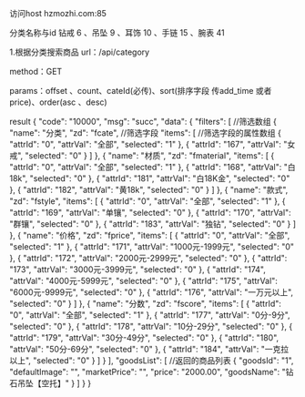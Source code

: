 访问host hzmozhi.com:85

分类名称与id   钻戒 6 、吊坠 9 、耳饰 10 、手链 15 、腕表 41

1.根据分类搜索商品
url：/api/category

method：GET

params：offset 、count、cateId(必传)、sort(排序字段 传add_time 或者 price)、order(asc 、desc)

result 
{
    "code": "10000",
    "msg": "succ",
    "data": {
        "filters": [                    //筛选数组
            {
                "name": "分类",
                "zd": "fcate",          //筛选字段
                "items": [              //筛选字段的属性数组
                    {
                        "attrId": "0",
                        "attrVal": "全部",
                        "selected": "1"
                    },
                    {
                        "attrId": "167",
                        "attrVal": "女戒",
                        "selected": "0"
                    }
                ]
            },
            {
                "name": "材质",
                "zd": "fmaterial",
                "items": [
                    {
                        "attrId": "0",
                        "attrVal": "全部",
                        "selected": "1"
                    },
                    {
                        "attrId": "168",
                        "attrVal": "白18k",
                        "selected": "0"
                    },
                    {
                        "attrId": "181",
                        "attrVal": "白18K金",
                        "selected": "0"
                    },
                    {
                        "attrId": "182",
                        "attrVal": "黄18k",
                        "selected": "0"
                    }
                ]
            },
            {
                "name": "款式",
                "zd": "fstyle",
                "items": [
                    {
                        "attrId": "0",
                        "attrVal": "全部",
                        "selected": "1"
                    },
                    {
                        "attrId": "169",
                        "attrVal": "单镶",
                        "selected": "0"
                    },
                    {
                        "attrId": "170",
                        "attrVal": "群镶",
                        "selected": "0"
                    },
                    {
                        "attrId": "183",
                        "attrVal": "独钻",
                        "selected": "0"
                    }
                ]
            },
            {
                "name": "价格",
                "zd": "fprice",
                "items": [
                    {
                        "attrId": "0",
                        "attrVal": "全部",
                        "selected": "1"
                    },
                    {
                        "attrId": "171",
                        "attrVal": "1000元-1999元",
                        "selected": "0"
                    },
                    {
                        "attrId": "172",
                        "attrVal": "2000元-2999元",
                        "selected": "0"
                    },
                    {
                        "attrId": "173",
                        "attrVal": "3000元-3999元",
                        "selected": "0"
                    },
                    {
                        "attrId": "174",
                        "attrVal": "4000元-5999元",
                        "selected": "0"
                    },
                    {
                        "attrId": "175",
                        "attrVal": "6000元-9999元",
                        "selected": "0"
                    },
                    {
                        "attrId": "176",
                        "attrVal": "一万元以上",
                        "selected": "0"
                    }
                ]
            },
            {
                "name": "分数",
                "zd": "fscore",
                "items": [
                    {
                        "attrId": "0",
                        "attrVal": "全部",
                        "selected": "1"
                    },
                    {
                        "attrId": "177",
                        "attrVal": "0分-9分",
                        "selected": "0"
                    },
                    {
                        "attrId": "178",
                        "attrVal": "10分-29分",
                        "selected": "0"
                    },
                    {
                        "attrId": "179",
                        "attrVal": "30分-49分",
                        "selected": "0"
                    },
                    {
                        "attrId": "180",
                        "attrVal": "50分-69分",
                        "selected": "0"
                    },
                    {
                        "attrId": "184",
                        "attrVal": "一克拉以上",
                        "selected": "0"
                    }
                ]
            }
        ],
        "goodsList": [                       //返回的商品列表
            {
                "goodsId": "1",
                "defaultImage": "",
                "marketPrice": "",
                "price": "2000.00",
                "goodsName": "钻石吊坠【空托】"
            }
        ]
    }
}
